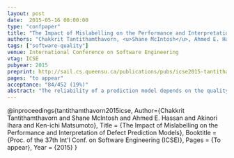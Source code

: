 ```yaml
---
layout: post
date:  2015-05-16 00:00:00
type: "confpaper"
title: "The Impact of Mislabelling on the Performance and Interpretation of Defect Prediction Models"
authors: "Chakkrit Tantithamthavorn, <u>Shane McIntosh</u>, Ahmed E. Hassan, Akinori Ihara, and Ken-ichi Matsumoto"
tags: ["software-quality"]
venue: International Conference on Software Engineering
vtag: ICSE
pubyear: 2015
preprint: http://sail.cs.queensu.ca/publications/pubs/icse2015-tantithamthavorn.pdf
pages: "to appear"
acceptance: "84/452 (19%)"
abstract: "The reliability of a prediction model depends on the quality of the data from which it was trained. Therefore, defect prediction models may be unreliable if they are trained using noisy data. Recent research suggests that randomly-injected noise that changes the classification (label) of software modules from defective to clean (and vice versa) can impact the performance of defect models. Yet, in reality, incorrectly labelled (i.e., mislabelled) issue reports are likely non-random. In this paper, we study whether mislabelling is random, and the impact that realistic mislabelling has on the performance and interpretation of defect models. Through a case study of 3,931 manually-curated issue reports from the Apache Jackrabbit and Lucene systems, we find that: (1) issue report mislabelling is not random; (2) precision is rarely impacted by mislabelled issue reports, suggesting that practitioners can rely on the accuracy of modules labelled as defective by models that are trained using noisy data; (3) however, models trained on noisy data typically achieve 56%-68% of the recall of models trained on clean data; and (4) only the metrics in top influence rank of our defect models are robust to the noise introduced by mislabelling, suggesting that the less influential metrics of models that are trained on noisy data should not be interpreted or used to make decisions."
---
```

@inproceedings{tantithamthavorn2015icse,
	Author={Chakkrit Tantithamthavorn and Shane McIntosh and Ahmed E. Hassan and Akinori Ihara and Ken-ichi Matsumoto},
	Title = {The Impact of Mislabelling on the Performance and Interpretation of Defect Prediction Models},
	Booktitle = {Proc. of the 37th Int'l Conf. on Software Engineering (ICSE)},
	Pages = {To appear},
	Year = {2015}
}
